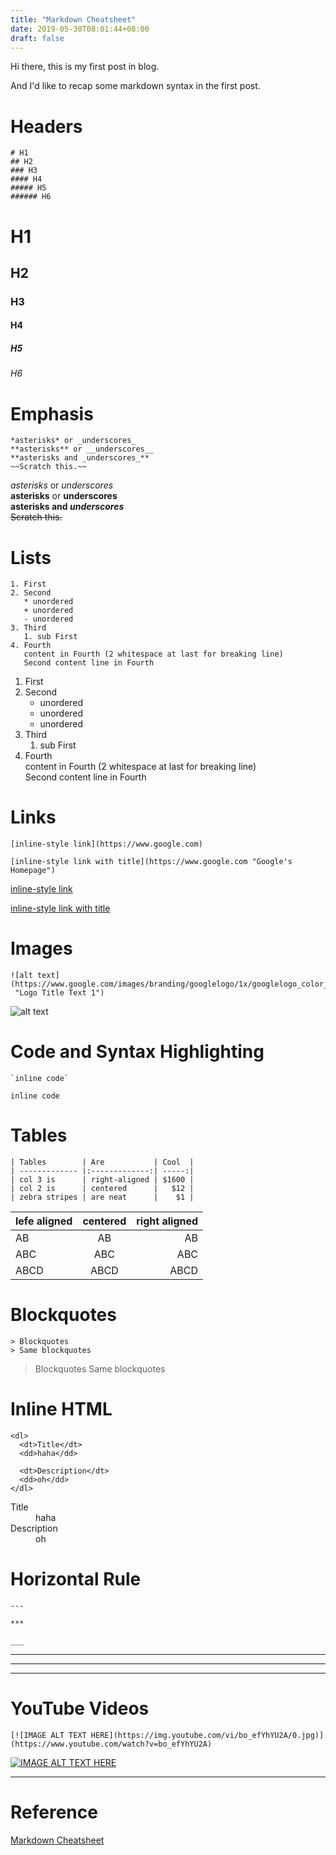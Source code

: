 ```yaml
---
title: "Markdown Cheatsheet"
date: 2019-05-30T08:01:44+08:00
draft: false
---
```


Hi there, this is my first post in blog.

And I'd like to recap some markdown syntax in the first post.

# Headers
```
# H1
## H2
### H3
#### H4
##### H5
###### H6
```

# H1
## H2
### H3
#### H4
##### H5
###### H6


# Emphasis
```
*asterisks* or _underscores_
**asterisks** or __underscores__
**asterisks and _underscores_**
~~Scratch this.~~
```

*asterisks* or _underscores_ <br/>
**asterisks** or __underscores__ <br/>
**asterisks and _underscores_** <br/>
~~Scratch this.~~ <br/>


# Lists
```
1. First
2. Second
   * unordered
   + unordered
   - unordered
3. Third
   1. sub First
4. Fourth  
   content in Fourth (2 whitespace at last for breaking line)  
   Second content line in Fourth
```

1. First
2. Second
   * unordered
   + unordered
   - unordered
3. Third
   1. sub First
4. Fourth  
   content in Fourth (2 whitespace at last for breaking line)  
   Second content line in Fourth


# Links
```
[inline-style link](https://www.google.com)

[inline-style link with title](https://www.google.com "Google's Homepage")
```

[inline-style link](https://www.google.com)

[inline-style link with title](https://www.google.com "Google's Homepage")


# Images
```
![alt text](https://www.google.com/images/branding/googlelogo/1x/googlelogo_color_272x92dp.png
 "Logo Title Text 1")
```

![alt text](https://www.google.com/images/branding/googlelogo/1x/googlelogo_color_272x92dp.png
 "Logo Title Text 1")


# Code and Syntax Highlighting
```
`inline code`
```

`inline code`


# Tables
```
| Tables        | Are           | Cool  |
| ------------- |:-------------:| -----:|
| col 3 is      | right-aligned | $1600 |
| col 2 is      | centered      |   $12 |
| zebra stripes | are neat      |    $1 |
```

| lefe aligned  | centered      | right aligned  |
|:------------- |:-------------:|---------------:|
| AB            | AB            | AB             |
| ABC           | ABC           | ABC            |
| ABCD          | ABCD          | ABCD           |


# Blockquotes
```
> Blockquotes
> Same blockquotes
```

> Blockquotes
> Same blockquotes


# Inline HTML
```
<dl>
  <dt>Title</dt>
  <dd>haha</dd>

  <dt>Description</dt>
  <dd>oh</dd>
</dl>
```

<dl>
  <dt>Title</dt>
  <dd>haha</dd>

  <dt>Description</dt>
  <dd>oh</dd>
</dl>


# Horizontal Rule
```
---

***

___

```

---

***

___


# YouTube Videos
```
[![IMAGE ALT TEXT HERE](https://img.youtube.com/vi/bo_efYhYU2A/0.jpg)](https://www.youtube.com/watch?v=bo_efYhYU2A)
```

[![IMAGE ALT TEXT HERE](https://img.youtube.com/vi/bo_efYhYU2A/0.jpg)](https://www.youtube.com/watch?v=bo_efYhYU2A)

---
# Reference
[Markdown Cheatsheet](https://github.com/adam-p/markdown-here/wiki/Markdown-Cheatsheet)
